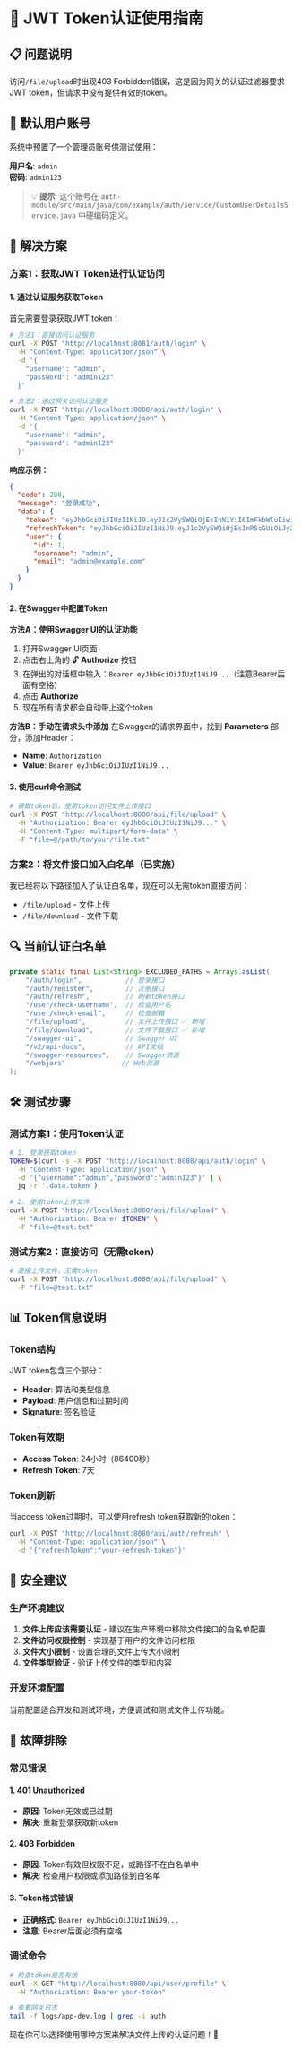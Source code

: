 # 🔐 JWT Token认证使用指南

## 📋 问题说明

访问`/file/upload`时出现403 Forbidden错误，这是因为网关的认证过滤器要求JWT token，但请求中没有提供有效的token。

## 🔑 默认用户账号

系统中预置了一个管理员账号供测试使用：

**用户名**: `admin`  
**密码**: `admin123`

> 💡 **提示**: 这个账号在 `auth-module/src/main/java/com/example/auth/service/CustomUserDetailsService.java` 中硬编码定义。

## 🚀 解决方案

### 方案1：获取JWT Token进行认证访问

#### 1. **通过认证服务获取Token**

首先需要登录获取JWT token：

```bash
# 方法1：直接访问认证服务
curl -X POST "http://localhost:8081/auth/login" \
  -H "Content-Type: application/json" \
  -d '{
    "username": "admin",
    "password": "admin123"
  }'

# 方法2：通过网关访问认证服务
curl -X POST "http://localhost:8080/api/auth/login" \
  -H "Content-Type: application/json" \
  -d '{
    "username": "admin", 
    "password": "admin123"
  }'
```

**响应示例：**
```json
{
  "code": 200,
  "message": "登录成功",
  "data": {
    "token": "eyJhbGciOiJIUzI1NiJ9.eyJ1c2VySWQiOjEsInN1YiI6ImFkbWluIiwiaWF0IjoxNzI2MzI2MTg0LCJleHAiOjE3MjY0MTI1ODR9.abc123...",
    "refreshToken": "eyJhbGciOiJIUzI1NiJ9.eyJ1c2VySWQiOjEsInR5cGUiOiJyZWZyZXNoIiwic3ViIjoiYWRtaW4iLCJpYXQiOjE3MjYzMjYxODQsImV4cCI6MTcyNjkzMDk4NH0.def456...",
    "user": {
      "id": 1,
      "username": "admin",
      "email": "admin@example.com"
    }
  }
}
```

#### 2. **在Swagger中配置Token**

**方法A：使用Swagger UI的认证功能**
1. 打开Swagger UI页面
2. 点击右上角的 🔓 **Authorize** 按钮
3. 在弹出的对话框中输入：`Bearer eyJhbGciOiJIUzI1NiJ9...`（注意Bearer后面有空格）
4. 点击 **Authorize**
5. 现在所有请求都会自动带上这个token

**方法B：手动在请求头中添加**
在Swagger的请求界面中，找到 **Parameters** 部分，添加Header：
- **Name**: `Authorization`
- **Value**: `Bearer eyJhbGciOiJIUzI1NiJ9...`

#### 3. **使用curl命令测试**

```bash
# 获取token后，使用token访问文件上传接口
curl -X POST "http://localhost:8080/api/file/upload" \
  -H "Authorization: Bearer eyJhbGciOiJIUzI1NiJ9..." \
  -H "Content-Type: multipart/form-data" \
  -F "file=@/path/to/your/file.txt"
```

### 方案2：将文件接口加入白名单（已实施）

我已经将以下路径加入了认证白名单，现在可以无需token直接访问：
- `/file/upload` - 文件上传
- `/file/download` - 文件下载

## 🔍 当前认证白名单

```java
private static final List<String> EXCLUDED_PATHS = Arrays.asList(
    "/auth/login",           // 登录接口
    "/auth/register",        // 注册接口
    "/auth/refresh",         // 刷新token接口
    "/user/check-username",  // 检查用户名
    "/user/check-email",     // 检查邮箱
    "/file/upload",          // 文件上传接口 ✅ 新增
    "/file/download",        // 文件下载接口 ✅ 新增
    "/swagger-ui",           // Swagger UI
    "/v2/api-docs",          // API文档
    "/swagger-resources",    // Swagger资源
    "/webjars"              // Web资源
);
```

## 🛠️ 测试步骤

### 测试方案1：使用Token认证
```bash
# 1. 登录获取token
TOKEN=$(curl -s -X POST "http://localhost:8080/api/auth/login" \
  -H "Content-Type: application/json" \
  -d '{"username":"admin","password":"admin123"}' | \
  jq -r '.data.token')

# 2. 使用token上传文件
curl -X POST "http://localhost:8080/api/file/upload" \
  -H "Authorization: Bearer $TOKEN" \
  -F "file=@test.txt"
```

### 测试方案2：直接访问（无需token）
```bash
# 直接上传文件，无需token
curl -X POST "http://localhost:8080/api/file/upload" \
  -F "file=@test.txt"
```

## 📊 Token信息说明

### Token结构
JWT token包含三个部分：
- **Header**: 算法和类型信息
- **Payload**: 用户信息和过期时间
- **Signature**: 签名验证

### Token有效期
- **Access Token**: 24小时（86400秒）
- **Refresh Token**: 7天

### Token刷新
当access token过期时，可以使用refresh token获取新的token：

```bash
curl -X POST "http://localhost:8080/api/auth/refresh" \
  -H "Content-Type: application/json" \
  -d '{"refreshToken":"your-refresh-token"}'
```

## 🚨 安全建议

### 生产环境建议
1. **文件上传应该需要认证** - 建议在生产环境中移除文件接口的白名单配置
2. **文件访问权限控制** - 实现基于用户的文件访问权限
3. **文件大小限制** - 设置合理的文件上传大小限制
4. **文件类型验证** - 验证上传文件的类型和内容

### 开发环境配置
当前配置适合开发和测试环境，方便调试和测试文件上传功能。

## 🔧 故障排除

### 常见错误

#### 1. 401 Unauthorized
- **原因**: Token无效或已过期
- **解决**: 重新登录获取新token

#### 2. 403 Forbidden  
- **原因**: Token有效但权限不足，或路径不在白名单中
- **解决**: 检查用户权限或添加路径到白名单

#### 3. Token格式错误
- **正确格式**: `Bearer eyJhbGciOiJIUzI1NiJ9...`
- **注意**: Bearer后面必须有空格

### 调试命令
```bash
# 检查token是否有效
curl -X GET "http://localhost:8080/api/user/profile" \
  -H "Authorization: Bearer your-token"

# 查看网关日志
tail -f logs/app-dev.log | grep -i auth
```

现在你可以选择使用哪种方案来解决文件上传的认证问题！🚀
